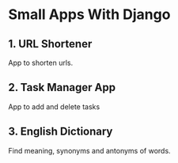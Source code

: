 # Small Apps With Django

## 1. URL Shortener
App to shorten urls.

## 2. Task Manager App
App to add and delete tasks

## 3. English Dictionary 
Find meaning, synonyms and antonyms of words.


